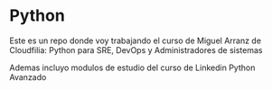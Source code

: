 # Python

Este es un repo donde voy trabajando el curso de Miguel Arranz de Cloudfilia: Python para SRE, DevOps y Administradores de sistemas


Ademas incluyo modulos de estudio del curso de Linkedin Python Avanzado